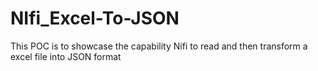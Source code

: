 # NIfi_Excel-To-JSON
This POC is to showcase the capability Nifi to read and then transform a excel file into JSON format
